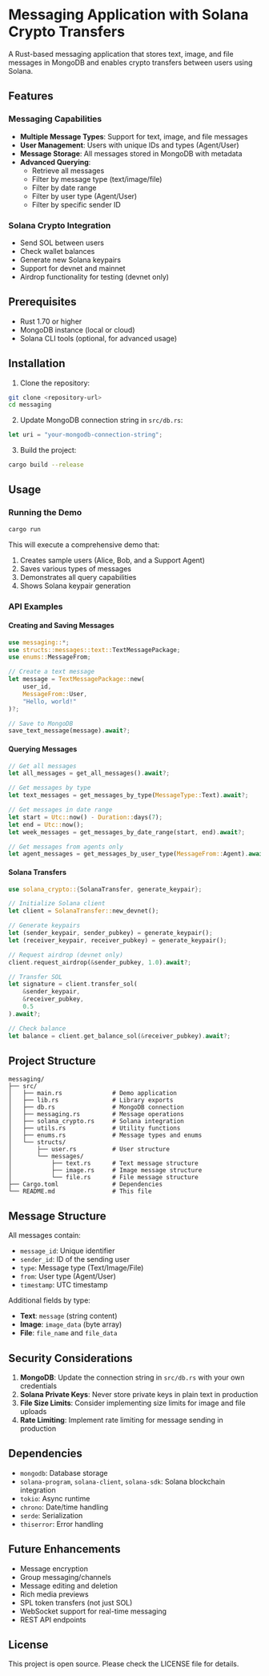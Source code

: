 # Messaging Application with Solana Crypto Transfers

A Rust-based messaging application that stores text, image, and file messages in MongoDB and enables crypto transfers between users using Solana.

## Features

### Messaging Capabilities
- **Multiple Message Types**: Support for text, image, and file messages
- **User Management**: Users with unique IDs and types (Agent/User)
- **Message Storage**: All messages stored in MongoDB with metadata
- **Advanced Querying**:
  - Retrieve all messages
  - Filter by message type (text/image/file)
  - Filter by date range
  - Filter by user type (Agent/User)
  - Filter by specific sender ID

### Solana Crypto Integration
- Send SOL between users
- Check wallet balances
- Generate new Solana keypairs
- Support for devnet and mainnet
- Airdrop functionality for testing (devnet only)

## Prerequisites

- Rust 1.70 or higher
- MongoDB instance (local or cloud)
- Solana CLI tools (optional, for advanced usage)

## Installation

1. Clone the repository:
```bash
git clone <repository-url>
cd messaging
```

2. Update MongoDB connection string in `src/db.rs`:
```rust
let uri = "your-mongodb-connection-string";
```

3. Build the project:
```bash
cargo build --release
```

## Usage

### Running the Demo

```bash
cargo run
```

This will execute a comprehensive demo that:
1. Creates sample users (Alice, Bob, and a Support Agent)
2. Saves various types of messages
3. Demonstrates all query capabilities
4. Shows Solana keypair generation

### API Examples

#### Creating and Saving Messages

```rust
use messaging::*;
use structs::messages::text::TextMessagePackage;
use enums::MessageFrom;

// Create a text message
let message = TextMessagePackage::new(
    user_id,
    MessageFrom::User,
    "Hello, world!"
)?;

// Save to MongoDB
save_text_message(message).await?;
```

#### Querying Messages

```rust
// Get all messages
let all_messages = get_all_messages().await?;

// Get messages by type
let text_messages = get_messages_by_type(MessageType::Text).await?;

// Get messages in date range
let start = Utc::now() - Duration::days(7);
let end = Utc::now();
let week_messages = get_messages_by_date_range(start, end).await?;

// Get messages from agents only
let agent_messages = get_messages_by_user_type(MessageFrom::Agent).await?;
```

#### Solana Transfers

```rust
use solana_crypto::{SolanaTransfer, generate_keypair};

// Initialize Solana client
let client = SolanaTransfer::new_devnet();

// Generate keypairs
let (sender_keypair, sender_pubkey) = generate_keypair();
let (receiver_keypair, receiver_pubkey) = generate_keypair();

// Request airdrop (devnet only)
client.request_airdrop(&sender_pubkey, 1.0).await?;

// Transfer SOL
let signature = client.transfer_sol(
    &sender_keypair,
    &receiver_pubkey,
    0.5
).await?;

// Check balance
let balance = client.get_balance_sol(&receiver_pubkey).await?;
```

## Project Structure

```
messaging/
├── src/
│   ├── main.rs              # Demo application
│   ├── lib.rs               # Library exports
│   ├── db.rs                # MongoDB connection
│   ├── messaging.rs         # Message operations
│   ├── solana_crypto.rs     # Solana integration
│   ├── utils.rs             # Utility functions
│   ├── enums.rs             # Message types and enums
│   └── structs/
│       ├── user.rs          # User structure
│       └── messages/
│           ├── text.rs      # Text message structure
│           ├── image.rs     # Image message structure
│           └── file.rs      # File message structure
├── Cargo.toml               # Dependencies
└── README.md                # This file
```

## Message Structure

All messages contain:
- `message_id`: Unique identifier
- `sender_id`: ID of the sending user
- `type`: Message type (Text/Image/File)
- `from`: User type (Agent/User)
- `timestamp`: UTC timestamp

Additional fields by type:
- **Text**: `message` (string content)
- **Image**: `image_data` (byte array)
- **File**: `file_name` and `file_data`

## Security Considerations

1. **MongoDB**: Update the connection string in `src/db.rs` with your own credentials
2. **Solana Private Keys**: Never store private keys in plain text in production
3. **File Size Limits**: Consider implementing size limits for image and file uploads
4. **Rate Limiting**: Implement rate limiting for message sending in production

## Dependencies

- `mongodb`: Database storage
- `solana-program`, `solana-client`, `solana-sdk`: Solana blockchain integration
- `tokio`: Async runtime
- `chrono`: Date/time handling
- `serde`: Serialization
- `thiserror`: Error handling

## Future Enhancements

- Message encryption
- Group messaging/channels
- Message editing and deletion
- Rich media previews
- SPL token transfers (not just SOL)
- WebSocket support for real-time messaging
- REST API endpoints

## License

This project is open source. Please check the LICENSE file for details.